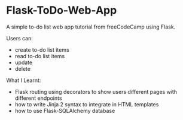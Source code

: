 # Flask-ToDo-Web-App
A simple to-do list web app tutorial from freeCodeCamp using Flask.

Users can:
- create to-do list items
- read to-do list items
- update
- delete

What I Learnt:
- Flask routing using decorators to show users different pages with different endpoints
- how to write Jinja 2 syntax to integrate in HTML templates
- how to use Flask-SQLAlchemy database
